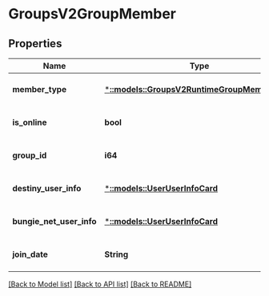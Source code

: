 # GroupsV2GroupMember

## Properties
Name | Type | Description | Notes
------------ | ------------- | ------------- | -------------
**member_type** | [***::models::GroupsV2RuntimeGroupMemberType**](GroupsV2.RuntimeGroupMemberType.md) |  | [optional] [default to null]
**is_online** | **bool** |  | [optional] [default to null]
**group_id** | **i64** |  | [optional] [default to null]
**destiny_user_info** | [***::models::UserUserInfoCard**](User.UserInfoCard.md) |  | [optional] [default to null]
**bungie_net_user_info** | [***::models::UserUserInfoCard**](User.UserInfoCard.md) |  | [optional] [default to null]
**join_date** | **String** |  | [optional] [default to null]

[[Back to Model list]](../README.md#documentation-for-models) [[Back to API list]](../README.md#documentation-for-api-endpoints) [[Back to README]](../README.md)


